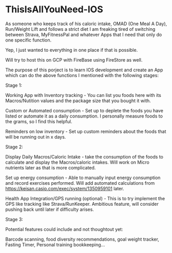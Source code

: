 # ThisIsAllYouNeed-IOS

As someone who keeps track of his caloric intake, OMAD (One Meal A Day), Run/Weight Lift and follows a strict diet I am freaking tired of switching between Strava, MyFitnessPal and whatever Apps that I need that only do one specific function.

Yep, I just wanted to everything in one place if that is possible.

Will try to host this on GCP with FireBase using FireStore as well.

The purpose of this porject is to learn IOS development and create an App which can do the above functions I mentioned with the following stages:

Stage 1:

Working App with Inventory tracking - You can list you foods here with its Macros/Nutition values and the package size that you bought it with.

Custom or Automated consumption - Set up to deplete the foods you have listed or automate it as a daily consumption. I personally measure foods to the grams, so I find this helpful.

Reminders on low inventory - Set up custom reminders about the foods that will be running out in x days.

Stage 2:

Display Daily Macros/Caloric Intake - take the consumption of the foods to calculate and display the Macros/caloric intakes. Will work on Micro nutrients later as that is more complicated.

Set up energy consumption - Able to manually input energy consumption and record exercises performed. Will add automated calculations from https://keisan.casio.com/exec/system/1350959101 later.

Health App Integration/GPS running (optional) - This is to try implement the GPS like tracking like Strava/RunKeeper. Ambitious feature, will consider pushing back until later if difficulty arises.

Stage 3:

Potential features could include and not thoughtout yet:

Barcode scanning, food diversity recommendations, goal weight tracker, Fasting Timer, Personal training bookkeeping...

